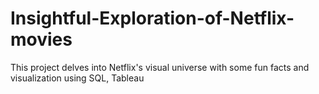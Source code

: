 # Insightful-Exploration-of-Netflix-movies
This project delves into Netflix's visual universe with some fun facts and visualization using SQL, Tableau 
